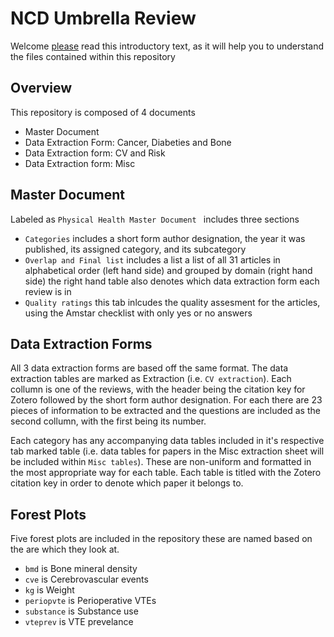 # NCD Umbrella Review
Welcome <ins> please</ins> read this introductory text, as it will help you to understand the files contained within this repository

## Overview
This repository is composed of 4 documents 
- Master Document
- Data Extraction Form: Cancer, Diabeties and Bone
- Data Extraction form: CV and Risk
- Data Extraction form: Misc

## Master Document
Labeled as `Physical Health Master Document ` includes three sections
- `Categories` includes a short form author designation, the year it was published, its assigned category, and its subcategory
- `Overlap and Final list` includes a list a list of all 31 articles in alphabetical order (left hand side) and grouped by domain (right hand side) the right hand table also denotes which data extraction form each review is in
- `Quality ratings` this tab inlcudes the quality assesment for the articles, using the Amstar checklist with only yes or no answers

## Data Extraction Forms
All 3 data extraction forms are based off the same format. The data extraction tables are marked as Extraction (i.e. `CV extraction`). Each collumn is one of the reviews, with the header being the citation key for Zotero followed by the short form author designation. For each there are 23 pieces of information to be extracted and the questions are included as the second collumn, with the first being its number. 

Each category has any accompanying data tables included in it's respective tab marked table (i.e. data tables for papers in the Misc extraction sheet will be included within `Misc tables`). These are non-uniform and formatted in the most appropriate way for each table. Each table is titled with the Zotero citation key in order to denote which paper it belongs to. 

## Forest Plots
Five forest plots are included in the repository these are named based on the are which they look at.
- `bmd` is Bone mineral density
- `cve` is Cerebrovascular events 
- `kg` is Weight
- `periopvte` is Perioperative VTEs
- `substance` is Substance use 
- `vteprev` is VTE prevelance 

